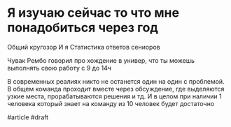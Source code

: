 # Я изучаю сейчас то что мне понадобиться через год

Общий кругозор
И я 
Статистика ответов сениоров

Чувак Рембо говорил про хождение в универ, что ты можешь выполнять свою работу с 9 до 14ч

В современных реалиях никто не останется один на один с проблемой. В общем команда проходит вместе через обсуждение, где выделяются узкие места, прорабатываются решения и тд. И в целом при наличии 1 человека который знает на команду из 10 человек будет достаточно 

#article
#draft